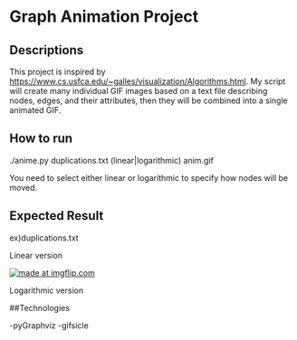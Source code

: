 # Graph Animation Project

## Descriptions
This project is inspired by https://www.cs.usfca.edu/~galles/visualization/Algorithms.html.
My script will create many individual GIF images based on a text file describing nodes, edges, and their attributes, then they will be combined into a single animated GIF.

## How to run 

./anime.py duplications.txt (linear|logarithmic) anim.gif

You need to select either linear or logarithmic to specify how nodes will be  moved. 

## Expected Result
ex)duplications.txt

Linear version 


<a href="https://imgflip.com/gif/48qpfl"><img src="https://imgflip.com/gif/48qpfl.gif" title="made at imgflip.com"/></a>

Logarithmic version


##Technologies

-pyGraphviz
-gifsicle

